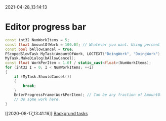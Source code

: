 2021-04-28_13:14:13

# Editor progress bar

```cpp
const int32 NumWorkItems = 5;
const float AmountOfWork = 100.0f; // Whatever you want. Using percent here.
const bool bAllowCancel = true;
FScopedSlowTask MyTask(AmountOfWork, LOCTEXT("DoingWork", "DoingWork"), true);
MyTask.MakeDialog(bAllowCancel);
const float WorkPerItem = 1.0f / static_cast<float>(NumWorkItems);
for (int32 I = 0; I < NumWorkItems; ++i)
{
    if (MyTask.ShouldCancel())
    {
        break;
    }
    EnterProgressFrame(WorkPerItem); // Can be any fraction of AmountOfWork.
    // Do some work here.
}
```

[[2020-08-17_13:41:16]] [Backgrund tasks](./Backgrund%02tasks.md)  
